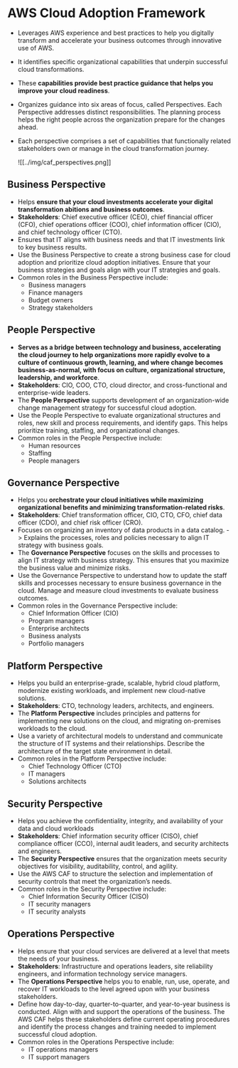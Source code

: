 # AWS Cloud Adoption Framework
- Leverages AWS experience and best practices to help you digitally transform and accelerate your business outcomes through innovative use of AWS.
- It identifies specific organizational capabilities that underpin successful cloud transformations.
- These **capabilities provide best practice guidance that helps you improve your cloud readiness**.
- Organizes guidance into six areas of focus, called Perspectives. Each Perspective addresses distinct responsibilities. The planning process helps the right people across the organization prepare for the changes ahead.
- Each perspective comprises a set of capabilities that functionally related stakeholders own or manage in the cloud transformation journey.

	![[../img/caf_perspectives.png]]

## Business Perspective
- Helps **ensure that your cloud investments accelerate your digital transformation abitions and business outcomes**.
- **Stakeholders**: Chief executive officer (CEO), chief financial officer (CFO), chief operations officer (COO), chief information officer (CIO), and chief technology officer (CTO).
- Ensures that IT aligns with business needs and that IT investments link to key business results.
- Use the Business Perspective to create a strong business case for cloud adoption and prioritize cloud adoption initiatives. Ensure that your business strategies and goals align with your IT strategies and goals.
- Common roles in the Business Perspective include: 
	- Business managers
	- Finance managers
	- Budget owners
	- Strategy stakeholders

## People Perspective 
- **Serves as a bridge between technology and business, accelerating the cloud journey to help organizations more rapidly evolve to a culture of continuous growth, learning, and where change becomes business-as-normal, with focus on culture, organizational structure, leadership, and workforce**.
- **Stakeholders**: CIO, COO, CTO, cloud director, and cross-functional and enterprise-wide leaders.
- The **People Perspective** supports development of an organization-wide change management strategy for successful cloud adoption.
- Use the People Perspective to evaluate organizational structures and roles, new skill and process requirements, and identify gaps. This helps prioritize training, staffing, and organizational changes.
- Common roles in the People Perspective include: 
	- Human resources
	- Staffing
	- People managers

## Governance Perspective
- Helps you **orchestrate your cloud initiatives while maximizing organizational benefits and minimizing transformation-related risks**.
- **Stakeholders**: Chief transformation officer, CIO, CTO, CFO, chief data officer (CDO), and chief risk officer (CRO).
- Focuses on organizing an inventory of data products in a data catalog. -> Explains the processes, roles and policies necessary to align IT strategy with business goals.
- The **Governance Perspective** focuses on the skills and processes to align IT strategy with business strategy. This ensures that you maximize the business value and minimize risks.
- Use the Governance Perspective to understand how to update the staff skills and processes necessary to ensure business governance in the cloud. Manage and measure cloud investments to evaluate business outcomes.
- Common roles in the Governance Perspective include: 
	- Chief Information Officer (CIO)
	- Program managers
	- Enterprise architects
	- Business analysts
	- Portfolio managers

## Platform Perspective
- Helps you build an enterprise-grade, scalable, hybrid cloud platform, modernize existing workloads, and implement new cloud-native solutions.
- **Stakeholders**: CTO, technology leaders, architects, and engineers.
- The **Platform Perspective** includes principles and patterns for implementing new solutions on the cloud, and migrating on-premises workloads to the cloud.
- Use a variety of architectural models to understand and communicate the structure of IT systems and their relationships. Describe the architecture of the target state environment in detail.
- Common roles in the Platform Perspective include: 
	- Chief Technology Officer (CTO)
	- IT managers
	- Solutions architects

## Security Perspective
- Helps you achieve the confidentiality, integrity, and availability of your data and cloud workloads
- **Stakeholders**: Chief information security officer (CISO), chief compliance officer (CCO), internal audit leaders, and security architects and engineers.
- The **Security Perspective** ensures that the organization meets security objectives for visibility, auditability, control, and agility. 
- Use the AWS CAF to structure the selection and implementation of security controls that meet the organization’s needs.
- Common roles in the Security Perspective include: 
	- Chief Information Security Officer (CISO)
	- IT security managers
	- IT security analysts


## Operations Perspective
- Helps ensure that your cloud services are delivered at a level that meets the needs of your business.
- **Stakeholders**: Infrastructure and operations leaders, site reliability engineers, and information technology service managers. 
- The **Operations Perspective** helps you to enable, run, use, operate, and recover IT workloads to the level agreed upon with your business stakeholders.
- Define how day-to-day, quarter-to-quarter, and year-to-year business is conducted. Align with and support the operations of the business. The AWS CAF helps these stakeholders define current operating procedures and identify the process changes and training needed to implement successful cloud adoption.
- Common roles in the Operations Perspective include: 
	- IT operations managers
	- IT support managers